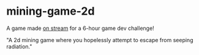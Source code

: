 # mining-game-2d
A game made [on stream](https://www.twitch.tv/videos/1410195582) for a 6-hour game dev challenge!

"A 2d mining game where you hopelessly attempt to escape from seeping radiation."
